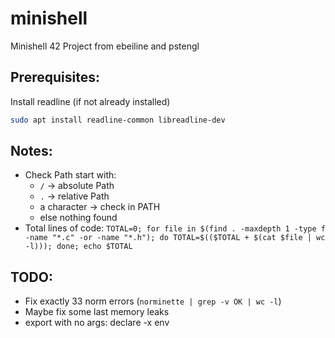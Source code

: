 # minishell
Minishell 42 Project from ebeiline and pstengl

## Prerequisites:
Install readline (if not already installed)
```bash
sudo apt install readline-common libreadline-dev
```

## Notes:
- Check Path start with:
    - `/` -> absolute Path
    - `.` -> relative Path
    - a character -> check in PATH
    - else nothing found
- Total lines of code: `TOTAL=0; for file in $(find . -maxdepth 1 -type f -name "*.c" -or -name "*.h"); do TOTAL=$(($TOTAL + $(cat $file | wc -l))); done; echo $TOTAL`

## TODO:
- Fix exactly 33 norm errors (`norminette | grep -v OK | wc -l`)
- Maybe fix some last memory leaks
- export with no args: declare -x env
